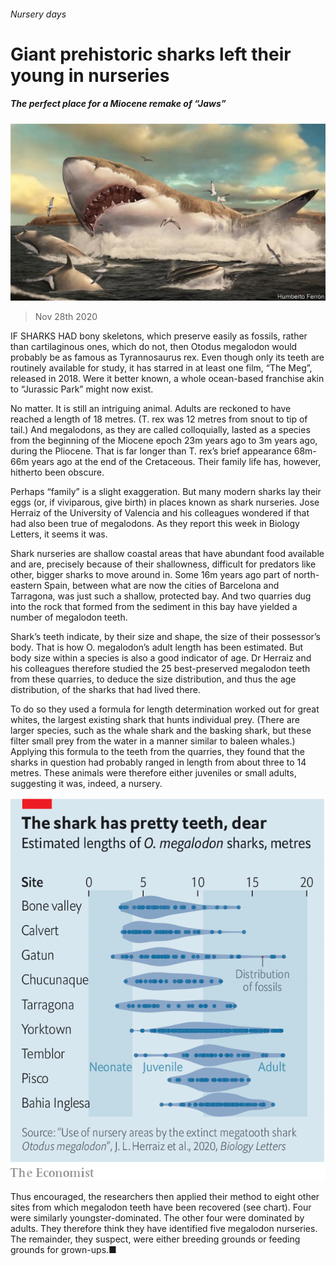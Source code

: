 ###### Nursery days

# Giant prehistoric sharks left their young in nurseries 

##### The perfect place for a Miocene remake of “Jaws” 

![image](images/20201128_STP503.jpg) 

> Nov 28th 2020 

IF SHARKS HAD bony skeletons, which preserve easily as fossils, rather than cartilaginous ones, which do not, then Otodus megalodon would probably be as famous as Tyrannosaurus rex. Even though only its teeth are routinely available for study, it has starred in at least one film, “The Meg”, released in 2018. Were it better known, a whole ocean-based franchise akin to “Jurassic Park” might now exist.

No matter. It is still an intriguing animal. Adults are reckoned to have reached a length of 18 metres. (T. rex was 12 metres from snout to tip of tail.) And megalodons, as they are called colloquially, lasted as a species from the beginning of the Miocene epoch 23m years ago to 3m years ago, during the Pliocene. That is far longer than T. rex’s brief appearance 68m-66m years ago at the end of the Cretaceous. Their family life has, however, hitherto been obscure.


Perhaps “family” is a slight exaggeration. But many modern sharks lay their eggs (or, if viviparous, give birth) in places known as shark nurseries. Jose Herraiz of the University of Valencia and his colleagues wondered if that had also been true of megalodons. As they report this week in Biology Letters, it seems it was.

Shark nurseries are shallow coastal areas that have abundant food available and are, precisely because of their shallowness, difficult for predators like other, bigger sharks to move around in. Some 16m years ago part of north-eastern Spain, between what are now the cities of Barcelona and Tarragona, was just such a shallow, protected bay. And two quarries dug into the rock that formed from the sediment in this bay have yielded a number of megalodon teeth.

Shark’s teeth indicate, by their size and shape, the size of their possessor’s body. That is how O. megalodon’s adult length has been estimated. But body size within a species is also a good indicator of age. Dr Herraiz and his colleagues therefore studied the 25 best-preserved megalodon teeth from these quarries, to deduce the size distribution, and thus the age distribution, of the sharks that had lived there.

To do so they used a formula for length determination worked out for great whites, the largest existing shark that hunts individual prey. (There are larger species, such as the whale shark and the basking shark, but these filter small prey from the water in a manner similar to baleen whales.) Applying this formula to the teeth from the quarries, they found that the sharks in question had probably ranged in length from about three to 14 metres. These animals were therefore either juveniles or small adults, suggesting it was, indeed, a nursery.

![image](images/20201128_STC940.png) 


Thus encouraged, the researchers then applied their method to eight other sites from which megalodon teeth have been recovered (see chart). Four were similarly youngster-dominated. The other four were dominated by adults. They therefore think they have identified five megalodon nurseries. The remainder, they suspect, were either breeding grounds or feeding grounds for grown-ups.■

